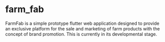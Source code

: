 # farm_fab

FarmFab is a simple prototype flutter web application designed to provide an exclusive platform for the sale and marketing of farm products with the concept of brand promotion. This is currently in its developmental stage.
